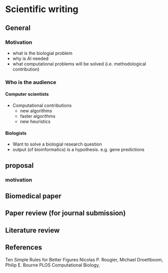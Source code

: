 # Scientific writing

## General

### Motivation 
- what is the biologial problem
- why is AI needed
- what computational problems will be solved (i.e. methodological contribution)

### Who is the audience

#### Computer scientists
- Computational contributions 
  * new algorithms
  * faster algorithms
  * new heuristics
#### Biologists
- Want to solve a biologial research question
- output (of bioinformatics) is a hypothesis. e.g. gene predictions

## proposal

### motivation



## Biomedical paper

## Paper review (for journal submission)

##  Literature review

## References

Ten Simple Rules for Better Figures
Nicolas P. Rougier, Michael Droettboom, Philip E. Bourne
PLOS Computational Biology,
